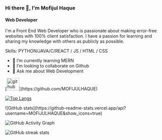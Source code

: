 ### Hi there 👋, I'm Mofijul Haque 
#### **Web Developer**
I'm a Front End Web Developer who is passionate about making error-free websites with 100% client satisfaction. I have a passion for learning and sharing my knowledge with others as publicly as possible. 

Skills: PYTHON/JAVA/C/REACT / JS / HTML / CSS

- 🌱 I’m currently learning MERN 
- 👯 I’m looking to collaborate on Github 
- 💬 Ask me about Web Development 

<div>
[<img src='https://cdn.jsdelivr.net/npm/simple-icons@3.0.1/icons/github.svg' alt='github' height='40'>](https://github.com/MOFIJULHAQUE)  

[![Top Langs](https://github-readme-stats.vercel.app/api/top-langs/?username=MOFIJULHAQUE)](https://github.com/anuraghazra/github-readme-stats)
</div>
![GitHub stats](https://github-readme-stats.vercel.app/api?username=MOFIJULHAQUE&show_icons=true)  

![GitHub Activity Graph](https://activity-graph.herokuapp.com/graph?username=MOFIJULHAQUE)  

![GitHub streak stats](https://github-readme-streak-stats.herokuapp.com/?user=MOFIJULHAQUE)  

